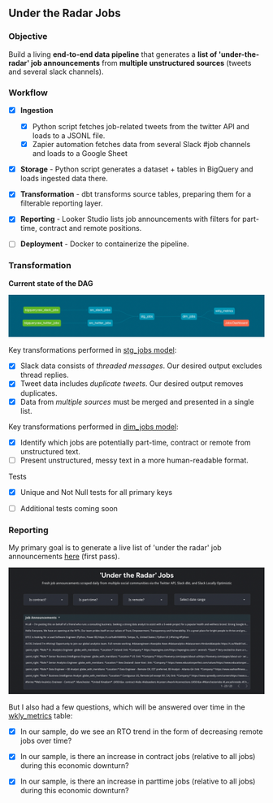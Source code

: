 ## Under the Radar Jobs


### Objective

Build a living **end-to-end data pipeline** that generates a **list of 'under-the-radar' job announcements** from **multiple unstructured sources** (tweets and several slack channels).


### Workflow

- [x] **Ingestion** 
    - [x] Python script fetches job-related tweets from the twitter API and loads to a JSONL file.
    - [x] Zapier automation fetches data from several Slack #job channels and loads to a Google Sheet
- [x] **Storage** - Python script generates a dataset + tables in BigQuery and loads ingested data there.
- [x] **Transformation** - dbt transforms source tables, preparing them for a filterable reporting layer.
- [x] **Reporting** - Looker Studio lists job announcements with filters for part-time, contract and remote positions.
- [ ] **Deployment** - Docker to containerize the pipeline.


### Transformation


**Current state of the DAG**

![Image](img/dag.png)


Key transformations performed in [stg_jobs model](https://github.com/diaghilev/under-the-radar/blob/main/dbt/models/stg/stg_jobs.sql):
- [x] Slack data consists of _threaded messages_. Our desired output excludes thread replies.
- [x] Tweet data includes _duplicate tweets_. Our desired output removes duplicates.
- [x] Data from _multiple sources_ must be merged and presented in a single list.

Key transformations performed in [dim_jobs model](https://github.com/diaghilev/under-the-radar/blob/main/dbt/models/mart/dim_jobs.sql):
- [x] Identify which jobs are potentially part-time, contract or remote from unstructured text.
- [ ] Present unstructured, messy text in a more human-readable format.

Tests
- [x] Unique and Not Null tests for all primary keys
- [ ] Additional tests coming soon


### Reporting

My primary goal is to generate a live list of 'under the radar' job announcements [here](https://lookerstudio.google.com/u/0/reporting/8c81c373-e150-47ec-8479-932fb48ebaf8/page/tEnnC/edit) (first pass).

![Image](img/lookerstudio.png)


But I also had a few questions, which will be answered over time in the [wkly_metrics](https://github.com/diaghilev/under-the-radar/blob/main/dbt/models/mart/wkly_metrics.sql) table:
- [x] In our sample, do we see an RTO trend in the form of decreasing remote jobs over time?
- [x] In our sample, is there an increase in contract jobs (relative to all jobs) during this economic downturn?
- [x] In our sample, is there an increase in parttime jobs (relative to all jobs) during this economic downturn?

